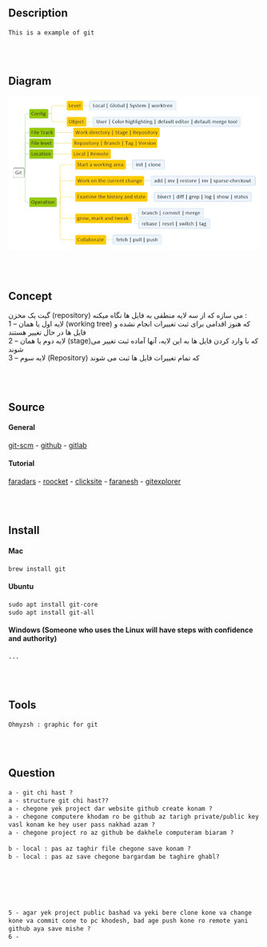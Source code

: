 <!---------------------------------------[Description]-->
## Description
    This is a example of git


<!---------------------------------------[Diagram]-->
<br><br>

## Diagram

<div align="left"><img src="git.jpeg"></div>




<!---------------------------------------[Concept]-->
<br><br>

## Concept 

گیت یک مخزن (repository) می سازه که از سه لایه منطقی به فایل ها نگاه میکنه :
<br>
1 – لایه اول یا همان (working tree) که هنوز اقدامی برای ثبت تغییرات انجام نشده و فایل ها در حال تغییر هستند 
<br>
2 – لایه دوم یا همان (stage)که با وارد کردن فایل ها به این لایه، آنها آماده ثبت تغییر می شوند
<br>
3 – لایه سوم (Repository) که تمام تغییرات فایل ها ثبت می شوند




<!---------------------------------------[Source]-->
<br><br>

## Source

#### General
<a href="http://git-scm.com" target="_blank">git-scm</a> - 
<a href="http://github.com" target="_blank">github</a> - 
<a href="http://gitlab.com" target="_blank">gitlab</a>

#### Tutorial
<a href="http://faradars.org" target="_blank">faradars</a> - 
<a href="http://roocket.ir" target="_blank">roocket</a> - 
<a href="http://clicksite.org" target="_blank">clicksite</a> - 
<a href="http://faranesh.com" target="_blank">faranesh</a> -
<a href="https://gitexplorer.com/" target="_blank">gitexplorer</a> 



<!---------------------------------------[Install]-->
<br><br>

## Install

#### Mac
    brew install git

#### Ubuntu
    sudo apt install git-core
    sudo apt install git-all

#### Windows (Someone who uses the Linux will have steps with confidence and authority)
    ...


<!---------------------------------------[Tools]-->
<br><br>

## Tools
    Ohmyzsh : graphic for git


<!---------------------------------------[Question]-->
<br><br>

## Question

    a - git chi hast ?
    a - structure git chi hast??
    a - chegone yek project dar website github create konam ?
    a - chegone computere khodam ro be github az tarigh private/public key vasl konam ke hey user pass nakhad azam ?
    a - chegone project ro az github be dakhele computeram biaram ?

    b - local : pas az taghir file chegone save konam ?
    b - local : pas az save chegone bargardam be taghire ghabl?






    5 - agar yek project public bashad va yeki bere clone kone va change kone va commit cone to pc khodesh, bad age push kone ro remote yani github aya save mishe ?
    6 - 

